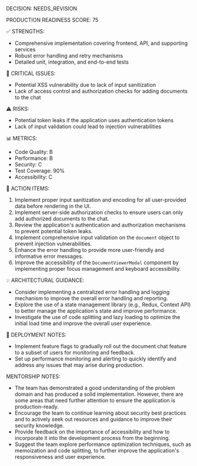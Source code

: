 DECISION: NEEDS_REVISION

PRODUCTION READINESS SCORE: 75

✅ STRENGTHS:
- Comprehensive implementation covering frontend, API, and supporting services
- Robust error handling and retry mechanisms
- Detailed unit, integration, and end-to-end tests

🔴 CRITICAL ISSUES:
- Potential XSS vulnerability due to lack of input sanitization
- Lack of access control and authorization checks for adding documents to the chat

⚠️ RISKS:
- Potential token leaks if the application uses authentication tokens
- Lack of input validation could lead to injection vulnerabilities

📊 METRICS:
- Code Quality: B
- Performance: B
- Security: C
- Test Coverage: 90%
- Accessibility: C

🎯 ACTION ITEMS:
1. Implement proper input sanitization and encoding for all user-provided data before rendering in the UI.
2. Implement server-side authorization checks to ensure users can only add authorized documents to the chat.
3. Review the application's authentication and authorization mechanisms to prevent potential token leaks.
4. Implement comprehensive input validation on the `document` object to prevent injection vulnerabilities.
5. Enhance the error handling to provide more user-friendly and informative error messages.
6. Improve the accessibility of the `DocumentViewerModal` component by implementing proper focus management and keyboard accessibility.

💡 ARCHITECTURAL GUIDANCE:
- Consider implementing a centralized error handling and logging mechanism to improve the overall error handling and reporting.
- Explore the use of a state management library (e.g., Redux, Context API) to better manage the application's state and improve performance.
- Investigate the use of code splitting and lazy loading to optimize the initial load time and improve the overall user experience.

🚀 DEPLOYMENT NOTES:
- Implement feature flags to gradually roll out the document chat feature to a subset of users for monitoring and feedback.
- Set up performance monitoring and alerting to quickly identify and address any issues that may arise during production.

MENTORSHIP NOTES:
- The team has demonstrated a good understanding of the problem domain and has produced a solid implementation. However, there are some areas that need further attention to ensure the application is production-ready.
- Encourage the team to continue learning about security best practices and to actively seek out resources and guidance to improve their security knowledge.
- Provide feedback on the importance of accessibility and how to incorporate it into the development process from the beginning.
- Suggest the team explore performance optimization techniques, such as memoization and code splitting, to further improve the application's responsiveness and user experience.